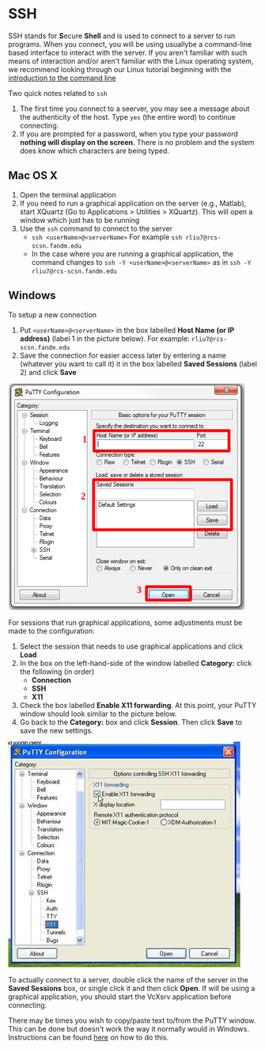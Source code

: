 # SSH

SSH stands for **S**ecure **Shell** and is used to connect to a server to run programs.  When you connect, you will be using usuallybe a command-line based interface to interact with the server.
If you aren't familiar with such means of interaction and/or aren't familiar with the Linux operating system, we recommend looking through our Linux tutorial
beginning with the [introduction to the command line](../linux/01_commandline.md)  

Two quick notes related to `ssh`

1. The first time you connect to a seerver, you may see a message about the authenticity of the host.  Type `yes` (the entire word) to continue connecting.
2. If you are prompted for a password, when you type your password **nothing will display on the screen**.  There is no problem and the system does know which characters are being typed.

## Mac OS X

1. Open the terminal application
2. If you need to run a graphical application on the server (e.g., Matlab), start XQuartz (Go to Applications > Utilities > XQuartz).  This will open a window which just has to be running
3. Use the `ssh` command to connect to the server
    - `ssh <userName>@<serverName>` For example `ssh rliu7@rcs-scsn.fandm.edu`
    - In the case where you are running a graphical application, the command changes to `ssh -Y <userName>@<serverName>` as in `ssh -Y rliu7@rcs-scsn.fandm.edu`

## Windows

To setup a new connection

1. Put `<userName>@<serverName>` in the box labelled **Host Name (or IP address)** (label 1 in the picture below).  For example: `rliu7@rcs-scsn.fandm.edu`
2. Save the connection for easier access later by entering a name (whatever you want to call it) it in the box labelled **Saved Sessions** (label 2) and click **Save**

![PuTTY connection window](../images/putty.png)

For sessions that run graphical applications, some adjustments must be made to the configuration:
  
1. Select the session that needs to use graphical applications and click **Load** 
2. In the box on the left-hand-side of the window labelled **Category:** click the following (in order)
    - **Connection**
    - **SSH**
    - **X11**
3. Check the box labelled **Enable X11 forwarding**.  At this point, your PuTTY window should look similar to the picture below.
4. Go back to the **Category:** box and click **Session**.  Then click **Save** to save the new settings.

![PuTTY X11 forwarding](../images/puttyX11.jpg)

To actually connect to a server, double click the name of the server in the **Saved Sessions** box, or single click it and then click **Open**.  If will be using a 
graphical application, you should start the VcXsrv application before connecting.

There may be times you wish to copy/paste text to/from the PuTTY window.  This can be done but doesn't work the way it normally would in Windows.
Instructions can be found [here](https://www.alphr.com/copy-paste-putty/) on how to do this.